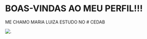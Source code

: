 # BOAS-VINDAS AO MEU PERFIL!!!
ME CHAMO MARIA LUIZA
ESTUDO NO # CEDAB 

![.](https://media.tenor.com/MOsy7NiaaX4AAAAC/red-heart-heart.gif)
